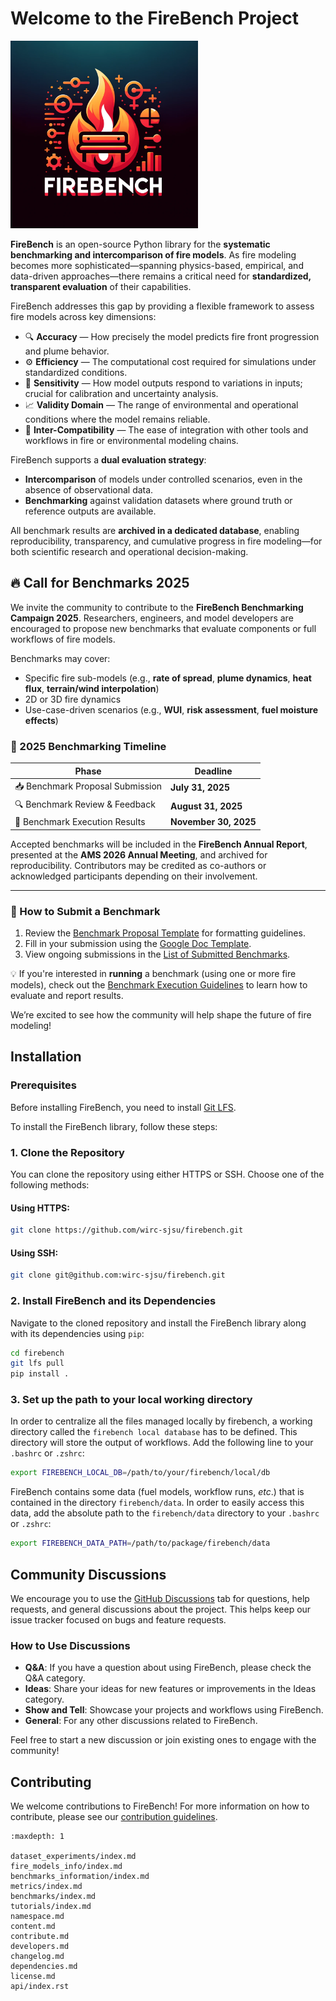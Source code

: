 # Welcome to the FireBench Project

<img src="_static/images/firebench_logo.png" alt="FireBench Logo" width="300px">


**FireBench** is an open-source Python library for the **systematic benchmarking and intercomparison of fire models**. As fire modeling becomes more sophisticated—spanning physics-based, empirical, and data-driven approaches—there remains a critical need for **standardized, transparent evaluation** of their capabilities.

FireBench addresses this gap by providing a flexible framework to assess fire models across key dimensions:

- 🔍 **Accuracy** — How precisely the model predicts fire front progression and plume behavior.  
- ⚙️ **Efficiency** — The computational cost required for simulations under standardized conditions.  
- 🎯 **Sensitivity** — How model outputs respond to variations in inputs; crucial for calibration and uncertainty analysis.  
- 📈 **Validity Domain** — The range of environmental and operational conditions where the model remains reliable.  
- 🔗 **Inter-Compatibility** — The ease of integration with other tools and workflows in fire or environmental modeling chains.

FireBench supports a **dual evaluation strategy**:
- **Intercomparison** of models under controlled scenarios, even in the absence of observational data.
- **Benchmarking** against validation datasets where ground truth or reference outputs are available.

All benchmark results are **archived in a dedicated database**, enabling reproducibility, transparency, and cumulative progress in fire modeling—for both scientific research and operational decision-making.

## 🔥 Call for Benchmarks 2025

We invite the community to contribute to the **FireBench Benchmarking Campaign 2025**. Researchers, engineers, and model developers are encouraged to propose new benchmarks that evaluate components or full workflows of fire models.

Benchmarks may cover:
- Specific fire sub-models (e.g., **rate of spread**, **plume dynamics**, **heat flux**, **terrain/wind interpolation**)
- 2D or 3D fire dynamics
- Use-case-driven scenarios (e.g., **WUI**, **risk assessment**, **fuel moisture effects**)

### 📅 2025 Benchmarking Timeline

| Phase                          | Deadline             |
|-------------------------------|----------------------|
| 📥 Benchmark Proposal Submission | **July 31, 2025**     |
| 🔍 Benchmark Review & Feedback   | **August 31, 2025**   |
| 🚀 Benchmark Execution Results   | **November 30, 2025** |

Accepted benchmarks will be included in the **FireBench Annual Report**, presented at the **AMS 2026 Annual Meeting**, and archived for reproducibility. Contributors may be credited as co-authors or acknowledged participants depending on their involvement.

---

### 📄 How to Submit a Benchmark

1. Review the [Benchmark Proposal Template](benchmarks_information/index.md) for formatting guidelines.
2. Fill in your submission using the [Google Doc Template](https://docs.google.com/document/d/19RXwEnl81XxUfCWXOCUENFV-ZB4iz16faCDsJatddc8/edit?usp=sharing).
3. View ongoing submissions in the [List of Submitted Benchmarks](https://docs.google.com/spreadsheets/d/1Ee2G6FgD-c-5fu-oPcsI3ApyQnPQvxZJwKqVOYqtj28/edit?usp=sharing).

💡 If you're interested in **running** a benchmark (using one or more fire models), check out the [Benchmark Execution Guidelines](benchmarks_information/index.md) to learn how to evaluate and report results.

We’re excited to see how the community will help shape the future of fire modeling!

## Installation

### Prerequisites

Before installing FireBench, you need to install [Git LFS](https://git-lfs.github.com/).

To install the FireBench library, follow these steps:

### 1. Clone the Repository

You can clone the repository using either HTTPS or SSH. Choose one of the following methods:

#### Using HTTPS:
```bash
git clone https://github.com/wirc-sjsu/firebench.git
```

#### Using SSH:
```bash
git clone git@github.com:wirc-sjsu/firebench.git
```

### 2. Install FireBench and its Dependencies

Navigate to the cloned repository and install the FireBench library along with its dependencies using `pip`:

```bash
cd firebench
git lfs pull
pip install .
```

### 3. Set up the path to your local working directory

In order to centralize all the files managed locally by firebench, a working directory called the `firebench local database` has to be defined.
This directory will store the output of workflows.
Add the following line to your `.bashrc` or `.zshrc`:
```bash
export FIREBENCH_LOCAL_DB=/path/to/your/firebench/local/db
```

FireBench contains some data (fuel models, workflow runs, *etc*.) that is contained in the directory `firebench/data`. 
In order to easily access this data, add the absolute path to the `firebench/data` directory to your `.bashrc` or `.zshrc`:
```bash
export FIREBENCH_DATA_PATH=/path/to/package/firebench/data
```

## Community Discussions

We encourage you to use the [GitHub Discussions](https://github.com/wirc-sjsu/firebench/discussions) tab for questions, help requests, and general discussions about the project. This helps keep our issue tracker focused on bugs and feature requests.

### How to Use Discussions

- **Q&A**: If you have a question about using FireBench, please check the Q&A category.
- **Ideas**: Share your ideas for new features or improvements in the Ideas category.
- **Show and Tell**: Showcase your projects and workflows using FireBench.
- **General**: For any other discussions related to FireBench.

Feel free to start a new discussion or join existing ones to engage with the community!

## Contributing

We welcome contributions to FireBench! For more information on how to contribute, please see our [contribution guidelines](contribute.md).

```{toctree}
:maxdepth: 1

dataset_experiments/index.md
fire_models_info/index.md
benchmarks_information/index.md
metrics/index.md
benchmarks/index.md
tutorials/index.md
namespace.md
content.md
contribute.md
developers.md
changelog.md
dependencies.md
license.md
api/index.rst
```